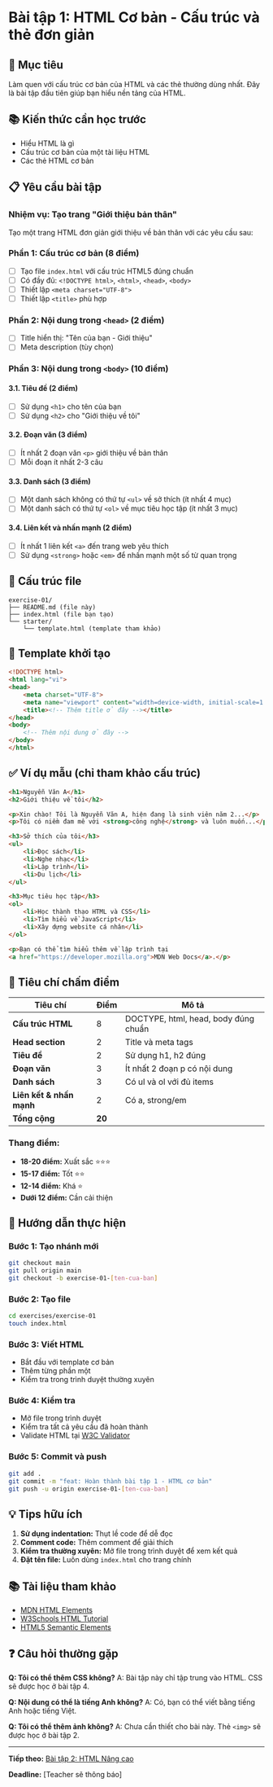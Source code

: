 # Bài tập 1: HTML Cơ bản - Cấu trúc và thẻ đơn giản

## 🎯 Mục tiêu

Làm quen với cấu trúc cơ bản của HTML và các thẻ thường dùng nhất. Đây là bài tập đầu tiên giúp bạn hiểu nền tảng của HTML.

## 📚 Kiến thức cần học trước

- Hiểu HTML là gì
- Cấu trúc cơ bản của một tài liệu HTML
- Các thẻ HTML cơ bản

## 📋 Yêu cầu bài tập

### **Nhiệm vụ: Tạo trang "Giới thiệu bản thân"**

Tạo một trang HTML đơn giản giới thiệu về bản thân với các yêu cầu sau:

### **Phần 1: Cấu trúc cơ bản (8 điểm)**
- [ ] Tạo file `index.html` với cấu trúc HTML5 đúng chuẩn
- [ ] Có đầy đủ: `<!DOCTYPE html>`, `<html>`, `<head>`, `<body>`
- [ ] Thiết lập `<meta charset="UTF-8">`
- [ ] Thiết lập `<title>` phù hợp

### **Phần 2: Nội dung trong `<head>` (2 điểm)**
- [ ] Title hiển thị: "Tên của bạn - Giới thiệu"
- [ ] Meta description (tùy chọn)

### **Phần 3: Nội dung trong `<body>` (10 điểm)**

#### **3.1. Tiêu đề (2 điểm)**
- [ ] Sử dụng `<h1>` cho tên của bạn
- [ ] Sử dụng `<h2>` cho "Giới thiệu về tôi"

#### **3.2. Đoạn văn (3 điểm)**
- [ ] Ít nhất 2 đoạn văn `<p>` giới thiệu về bản thân
- [ ] Mỗi đoạn ít nhất 2-3 câu

#### **3.3. Danh sách (3 điểm)**
- [ ] Một danh sách không có thứ tự `<ul>` về sở thích (ít nhất 4 mục)
- [ ] Một danh sách có thứ tự `<ol>` về mục tiêu học tập (ít nhất 3 mục)

#### **3.4. Liên kết và nhấn mạnh (2 điểm)**
- [ ] Ít nhất 1 liên kết `<a>` đến trang web yêu thích
- [ ] Sử dụng `<strong>` hoặc `<em>` để nhấn mạnh một số từ quan trọng

## 📁 Cấu trúc file

```
exercise-01/
├── README.md (file này)
├── index.html (file bạn tạo)
└── starter/
    └── template.html (template tham khảo)
```

## 📝 Template khởi tạo

```html
<!DOCTYPE html>
<html lang="vi">
<head>
    <meta charset="UTF-8">
    <meta name="viewport" content="width=device-width, initial-scale=1.0">
    <title><!-- Thêm title ở đây --></title>
</head>
<body>
    <!-- Thêm nội dung ở đây -->
</body>
</html>
```

## ✅ Ví dụ mẫu (chỉ tham khảo cấu trúc)

```html
<h1>Nguyễn Văn A</h1>
<h2>Giới thiệu về tôi</h2>

<p>Xin chào! Tôi là Nguyễn Văn A, hiện đang là sinh viên năm 2...</p>
<p>Tôi có niềm đam mê với <strong>công nghệ</strong> và luôn muốn...</p>

<h3>Sở thích của tôi</h3>
<ul>
    <li>Đọc sách</li>
    <li>Nghe nhạc</li>
    <li>Lập trình</li>
    <li>Du lịch</li>
</ul>

<h3>Mục tiêu học tập</h3>
<ol>
    <li>Học thành thạo HTML và CSS</li>
    <li>Tìm hiểu về JavaScript</li>
    <li>Xây dựng website cá nhân</li>
</ol>

<p>Bạn có thể tìm hiểu thêm về lập trình tại 
<a href="https://developer.mozilla.org">MDN Web Docs</a>.</p>
```

## 🎯 Tiêu chí chấm điểm

| Tiêu chí | Điểm | Mô tả |
|----------|------|--------|
| **Cấu trúc HTML** | 8 | DOCTYPE, html, head, body đúng chuẩn |
| **Head section** | 2 | Title và meta tags |
| **Tiêu đề** | 2 | Sử dụng h1, h2 đúng |
| **Đoạn văn** | 3 | Ít nhất 2 đoạn p có nội dung |
| **Danh sách** | 3 | Có ul và ol với đủ items |
| **Liên kết & nhấn mạnh** | 2 | Có a, strong/em |
| **Tổng cộng** | **20** | |

### Thang điểm:
- **18-20 điểm:** Xuất sắc ⭐⭐⭐
- **15-17 điểm:** Tốt ⭐⭐
- **12-14 điểm:** Khá ⭐
- **Dưới 12 điểm:** Cần cải thiện

## 🚀 Hướng dẫn thực hiện

### Bước 1: Tạo nhánh mới
```bash
git checkout main
git pull origin main
git checkout -b exercise-01-[ten-cua-ban]
```

### Bước 2: Tạo file
```bash
cd exercises/exercise-01
touch index.html
```

### Bước 3: Viết HTML
- Bắt đầu với template cơ bản
- Thêm từng phần một
- Kiểm tra trong trình duyệt thường xuyên

### Bước 4: Kiểm tra
- Mở file trong trình duyệt
- Kiểm tra tất cả yêu cầu đã hoàn thành
- Validate HTML tại [W3C Validator](https://validator.w3.org/)

### Bước 5: Commit và push
```bash
git add .
git commit -m "feat: Hoàn thành bài tập 1 - HTML cơ bản"
git push -u origin exercise-01-[ten-cua-ban]
```

## 💡 Tips hữu ích

1. **Sử dụng indentation:** Thụt lề code để dễ đọc
2. **Comment code:** Thêm comment để giải thích
3. **Kiểm tra thường xuyên:** Mở file trong trình duyệt để xem kết quả
4. **Đặt tên file:** Luôn dùng `index.html` cho trang chính

## 📚 Tài liệu tham khảo

- [MDN HTML Elements](https://developer.mozilla.org/en-US/docs/Web/HTML/Element)
- [W3Schools HTML Tutorial](https://www.w3schools.com/html/)
- [HTML5 Semantic Elements](https://www.w3schools.com/html/html5_semantic_elements.asp)

## ❓ Câu hỏi thường gặp

**Q: Tôi có thể thêm CSS không?**
A: Bài tập này chỉ tập trung vào HTML. CSS sẽ được học ở bài tập 4.

**Q: Nội dung có thể là tiếng Anh không?**
A: Có, bạn có thể viết bằng tiếng Anh hoặc tiếng Việt.

**Q: Tôi có thể thêm ảnh không?**
A: Chưa cần thiết cho bài này. Thẻ `<img>` sẽ được học ở bài tập 2.

---

**Tiếp theo:** [Bài tập 2: HTML Nâng cao](../exercise-02/README.md)

**Deadline:** [Teacher sẽ thông báo] 
